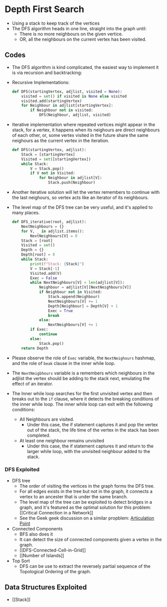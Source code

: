 # Depth First Search

* Using a stack to keep track of the vertices
* The DFS algorithm heads in one line, straight into the graph until: 
	* There is no more neighbours on the given vertice.
	* OR, all the neighbours on the current vertex has been visited. 

## Codes
* The DFS algorithm is kind complicated, the easiest way to implement it is via recursion and backtracking:
* Recursive Implementations:
	```python
	def DFS(startingVertex, adjlist, visited = None):
		visited = set() if visited is None else visited
		visited.add(startingVertex)
		for Neighbour in adjlist[startingVertex]:
			if Neighbour not in visited:
				DFS(Neighbour, adjlist, visited)
	```
* Iterative implementation where repeated vertices might appear in the stack, for a vertex, it happens when its neighours are direct neighbours of each other, or, some vertex visited in the future share the same neighours as the current vertex in the iteration. 
	```python
	def DFS(startingVertex, adjlist):
		Stack = [startingVertex]
		Visited = set([startingVertex])
		while Stack:
			V = Stack.pop()
			if V not in Visited:
				for Neighbour in adjlist[V]:
					Stack.push(Neighbour)
	```
* Another iterative solution will let the vertex remembers to continue with the last neighours, so vertex acts like an iterator of its neighbours.
* The level map of the DFS tree can be very useful, and it's applied to many places. 
	```python
	def DFS_iterative(root, adjlist):
		NextNeighbours = {}
		for V, _ in adjlist.items():
			NextNeighbours[V] = 0
		Stack = [root]
		Visited = set()
		Depth = {}
		Depth[root] = 0
		while Stack:
			print(f"Stack: {Stack}")
			V = Stack[-1]
			Visited.add(V)
			Exec = False
			while NextNeighbours[V] < len(adjlist[V]):
				Neighbour = adjlist[V][NextNeighbours[V]]
				if Neighbour not in Visited:
					Stack.append(Neighbour)
					NextNeighbours[V] += 1
					Depth[Neighbour] = Depth[V] + 1
					Exec = True
					break
				else:
					NextNeighbours[V] += 1
			if Exec:
				continue
			else:
				Stack.pop()
		return Depth
	```
	
* Please observe the role of `Exec` variable, the `NextNeighours` hashmap, and the role of `beak` clause in the inner while loop. 
* The `NextNeigbhours` variable is a remembers which neighbours in the adjlist the vertex should be adding to the stack next, emulating the effect of an iterator.
* The Inner while loop searches for the first unvisited vertex and then breaks out to the `if` clause, where it detects  the breaking conditions of the inner while loop. The inner while loop can exit with the following conditions: 
	* All Neighbours are visited. 
		* Under this case, the if statement captures it and pop the vertex out of the stack, the life time of the vertex in the stack has been completed. 
	* At least one neighbour remains unvisited
		* Under this case, the if statement captures it and return to the larger while loop, with the unvisited neighbour added to the stack.

### DFS Exploited
* DFS tree
	* The order of visiting the vertices in the graph forms the DFS tree. 
	* For all edges exists in the tree but not in the graph, it connects a vertex to an ancester that is under the same branch.
	* The level map of the tree can be exploited to detect bridges in a graph, and it's featured as the optimal solution for this problem: [[Critical Connection in a Network]]
	* See the Geek geek discussion on a similar propblem: [Articulation Point](https://www.geeksforgeeks.org/articulation-points-or-cut-vertices-in-a-graph/)
* Connected Components
	* BFS also does it
	* It can detect the size of connected components given a vertex in the graph.
	* [[DFS-Connected-Cell-in-Grid]]
	* [[Number of Islands]]
* Top Sort
	* DFS can be use to extract the reversely partial sequence of the Topological Ordering of the graph.  

## Data Structures Exploited
* [[Stack]]